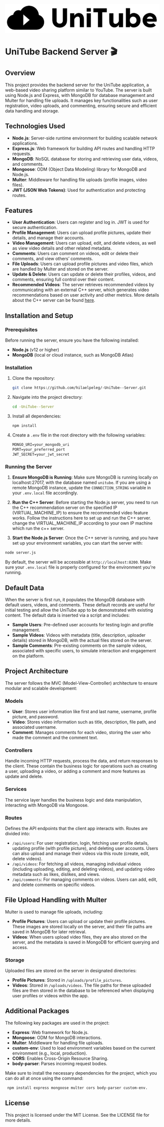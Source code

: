 ![unitube logo](<assets/unitube logo for README.png>)

# UniTube Backend Server 🎬

## Overview
This project provides the backend server for the UniTube application, a web-based video sharing platform similar to YouTube. The server is built using Node.js and Express, with MongoDB for database management and Multer for handling file uploads. It manages key functionalities such as user registration, video uploads, and commenting, ensuring secure and efficient data handling and storage.

## Technologies Used
- **Node.js**: Server-side runtime environment for building scalable network applications.
- **Express.js**: Web framework for building API routes and handling HTTP requests.
- **MongoDB**: NoSQL database for storing and retrieving user data, videos, and comments.
- **Mongoose**: ODM (Object Data Modeling) library for MongoDB and Node.js.
- **Multer**: Middleware for handling file uploads (profile images, video files).
- **JWT (JSON Web Tokens)**: Used for authentication and protecting routes.

## Features
- **User Authentication**: Users can register and log in. JWT is used for secure authentication.
- **Profile Management**: Users can upload profile pictures, update their details, and manage their accounts.
- **Video Management**: Users can upload, edit, and delete videos, as well as view video details and other related metadata.
- **Comments**: Users can comment on videos, edit or delete their comments, and view others’ comments.
- **File Uploads**: Users can upload profile pictures and video files, which are handled by Multer and stored on the server.
- **Update & Delete**: Users can update or delete their profiles, videos, and comments, ensuring full control over their content.
- **Recommended Videos**: The server retrieves recommended videos by communicating with an external C++ server, which generates video recommendations based on user activity and other metrics. More details about the C++ server can be found [here](https://github.com/OrelShai/-UniTube--Server-cpp).


## Installation and Setup

### Prerequisites
Before running the server, ensure you have the following installed:
- **Node.js** (v12 or higher)
- **MongoDB** (local or cloud instance, such as MongoDB Atlas)

### Installation
1. Clone the repository:
    ```bash
    git clone https://github.com/hilaelpeleg/-UniTube--Server.git
    ```

2. Navigate into the project directory:
    ```bash
    cd -UniTube--Server
    ```

3. Install all dependencies:
    ```bash
    npm install
    ```

4. Create a `.env` file in the root directory with the following variables:
    ```env
    MONGO_URI=your_mongodb_uri
    PORT=your_preferred_port
    JWT_SECRET=your_jwt_secret
    ```

### Running the Server

1. **Ensure MongoDB is Running**:
 Make sure MongoDB is running locally on localhost:27017, with the database named `unitube`. If you are using a remote MongoDB instance, update the `CONNECTION_STRING` variable in your `.env.local` file accordingly.

2. **Run the C++ Server**:
 Before starting the Node.js server, you need to run the C++ recommendation server on the specified IP (VIRTUAL_MACHINE_IP) to ensure the recommended video feature works. Follow the instructions here to set up and run the C++ server. change the VIRTUAL_MACHINE_IP according to your own IP machine which run the c++ server.

2. **Start the Node.js Server**:
Once the C++ server is running, and you have set up your environment variables, you can start the server with:
```bash
node server.js
```

By default, the server will be accessible at `http://localhost:8200`.
Make sure your `.env.local` file is properly configured for the environment you're running.

## Default Data
When the server is first run, it populates the MongoDB database with default users, videos, and comments. These default records are useful for initial testing and allow the UniTube app to be demonstrated with existing content. The default data is inserted via a script and includes:

- **Sample Users**: Pre-defined user accounts for testing login and profile management.
- **Sample Videos**: Videos with metadata (title, description, uploader details) stored in MongoDB, with the actual files stored on the server.
- **Sample Comments**: Pre-existing comments on the sample videos, associated with specific users, to simulate interaction and engagement on the platform.


## Project Architecture
The server follows the MVC (Model-View-Controller) architecture to ensure modular and scalable development:

### Models
- **User**: Stores user information like first and last name, username, profile picture, and password.
- **Video**: Stores video information such as title, description, file path, and associated username.
- **Comment**: Manages comments for each video, storing the user who made the comment and the comment text.

### Controllers
Handle incoming HTTP requests, process the data, and return responses to the client. These contain the business logic for operations such as creating a user, uploading a video, or adding a comment and more features as update and delete.

### Services
The service layer handles the business logic and data manipulation, interacting with MongoDB via Mongoose.

### Routes
Defines the API endpoints that the client app interacts with. Routes are divided into:
- `/api/users`: For user registration, login, fetching user profile details, updating profile (with profile picture), and deleting user accounts.
                Users can also upload and manage their videos via this route (create, edit, delete videos).
- `/api/videos`: For fetching all videos, managing individual videos (including uploading, editing, and deleting videos), and updating video metadata such as likes, dislikes, and views.
- `/api/comments`: For managing comments on videos. Users can add, edit, and delete comments on specific videos.

## File Upload Handling with Multer
Multer is used to manage file uploads, including:
- **Profile Pictures**: Users can upload or update their profile pictures. These images are stored locally on the server, and their file paths are saved in MongoDB for later retrieval.
- **Videos**: When users upload video files, they are also stored on the server, and the metadata is saved in MongoDB for efficient querying and access.

### Storage
Uploaded files are stored on the server in designated directories:
- **Profile Pictures**: Stored in `/uploads/profile_pictures`.
- **Videos**: Stored in `/uploads/videos`.
The file paths for these uploaded files are then stored in the database to be referenced when displaying user profiles or videos within the app.


## Additional Packages
The following key packages are used in the project:

- **Express**: Web framework for Node.js.
- **Mongoose**: ODM for MongoDB interactions.
- **Multer**: Middleware for handling file uploads.
- **custom-env**: Used to load environment variables based on the current environment (e.g., local, production).
- **CORS**: Enables Cross-Origin Resource Sharing.
- **body-parser**: Parses incoming request bodies.

Make sure to install the necessary dependencies for the project, which you can do all at once using the command:
```bash
 npm install express mongoose multer cors body-parser custom-env.
 ```
 

## License
This project is licensed under the MIT License. See the LICENSE file for more details.